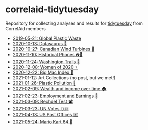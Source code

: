# correlaid-tidytuesday
Repository for collecting analyses and results for [tidytuesday](https://github.com/rfordatascience/tidytuesday/) from CorrelAid members


- [2019-05-21: Global Plastic Waste](https://correlaid.github.io/correlaid-tidytuesday/2019-05-21/)
- [2020-10-13: Datasaurus 🦖](https://correlaid.github.io/correlaid-tidytuesday/2020-10-13/)
- [2020-10-27: Canadian Wind Turbines 💨](https://correlaid.github.io/correlaid-tidytuesday/2020-10-27/)
- [2020-11-10: Historical Phones ☎️📱](https://correlaid.github.io/correlaid-tidytuesday/2020-11-10/)
- [2020-11-24: Washington Trails 🥾](https://correlaid.github.io/correlaid-tidytuesday/2020-11-24/)
- [2020-12-08: Women of 2020 ♀](https://correlaid.github.io/correlaid-tidytuesday/2020-12-08/)
- [2020-12-22:	Big Mac Index 🍔](https://correlaid.github.io/correlaid-tidytuesday/2020-12-22/)
- 2021-01-12: Art Collections (no post, but we met!)
- [2021-01-26: Plastic Pollution 🚮](https://correlaid.github.io/correlaid-tidytuesday/2021-01-26/)
- [2021-02-09: Wealth and income over time 🏚️](https://correlaid.github.io/correlaid-tidytuesday/2021-02-09/)
- [2021-02-23: Employment and Earnings 💸](https://correlaid.github.io/correlaid-tidytuesday/2021-02-23/)
- [2021-03-09: Bechdel Test 📽️](https://correlaid.github.io/correlaid-tidytuesday/2021-03-09/)
- [2021-03-23: UN Votes 🇺🇳](https://correlaid.github.io/correlaid-tidytuesday/2021-03-23)
- [2021-04-13: US Post Offices ✉️](https://correlaid.github.io/correlaid-tidytuesday/2021-04-13/)
- [2021-05-24: Mario Kart 64 🍄](https://correlaid.github.io/correlaid-tidytuesday/2021-05-24/)
